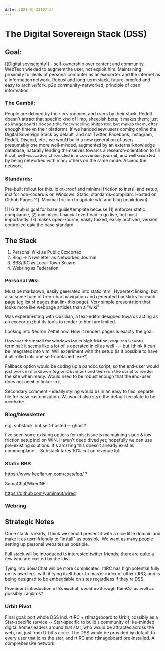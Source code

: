 ```yaml
---
date: 2021-01-23T07:54
---
```


# The Digital Sovereign Stack (DSS)

## Goal:
[[Digital sovereignty]] - self-ownership over content and community. WebTech wielded to augment the user, not exploit him. Maintaining proximity to ideals of personal computer as an exocortex and the internet as a information network. Robust and long-term stack, future-proofed and easy to archive/fork. p2p community-networked, principle of open information.

### The Gambit:
People are defined by their environment and users by their stack. Reddit doesn't attract that specific kind of limp, sheepish beta; it makes them; just as imageboards doesn;t the freewheeling shitposter, but makes them, after enough time on their platforms. If we handed new users coming online the Digital Sovereign Stack by default, and not Twitter, Facebook, Instagram, Reddit, Discord, etc.; we would build a new generation of users -- presumably one more well-minded, augmented by an external knowledge database, naturally lending themselves towards a research-orientation to fill it out, self-education chronicled in a convenient journal, and well-assisted by being networked with many others on the same mode. Ascend the network.

### Standards:
Pre-built rollout for this. Idiot-proof and minimal friction to install and setup, incl for non-coders & on Windows. Static, standards-compliant. Hosted on Github Pages[^1]. Minimal friction to update wiki and blog (markdown).

[1] Github is goal for base guide/template because (1) enforces static compliance, (2) minimizes financial overhead to go live, but most importantly: (3) makes open-source, easily forked, easily archived, version controlled data the base standard.

## The Stack

1. Personal Wiki as Public Exocortex
2. Blog -> Newsletter as Networked Journal
3. BBS/IRC as Local Town Square
4. Webring as Federation

### Personal Wiki

Must be markdown, easily generated into static html. Hypertext linking; but also some form of tree-chart navigation and generated backlinks for each page (eg list of pages that link this page). Very simple presentation that looks more like webpage articles than a "wiki".

Was experimenting with Obsidian, a text-editor designed towards acting as an exocortex; but its tools to render to html are limited.

Looking into Neuron Zettel now. How it renders pages is exactly the goal:

However the install for windows looks high friction; requires Ubuntu terminal; it seems like a lot of is operated in cli as well --- but I think it can be integrated into vim. Will experiment with the setup (is it possible to have it all rolled into one self-contained .exe?)

Fallback option would be coding up a pandoc script, so the end-user would just work in markdown (eg on Obsidian) and then run the script to render the site when ready. Would need to be robust enough that the end-user does not need to tinker in it.

Secondary comment - ideally styling would be in an easy to find, separte file for easy customization. We would also style the default template to be aesthetic.

### Blog/Newsletter
e.g. substack, but self-hosted -- ghost?

I've seen some existing options for this; issue is maintaining static & low friction setup incl on WIN. Haven't deep dived yet; hopefully we can use pre-existing solutions. It's amazing this doesn't already exist as commonplace -- Substack takes 10% cut on revenue lol.

### Static BBS

https://www.freeflarum.com/docs/faq/ ?

SomaChat/WiredNET

https://github.com/yuminaut/wired

### Webring


## Strategic Notes

Once stack is ready, I think we should present it with a nice little domain and make it as user-friendly to "install" as possible. We want as many people setting up personal websites as possible.

Full stack will be introduced to interested twitter friends; there are quite a few who are excited by the idea.

Tying into SomaChat will be more complicated. rtIRC has high potential fully on its own legs, with it tying itself back to master index of other rtIRC; and is being designed to be embeddable on sites regardless if they're DSS.

Prominent introduction of Somachat, could be through RemCo, as well as possibly Lambros?

### Urbit Pivot
Final goal: port whole DSS incl. rtIRC + rtImageboard to Urbit, possibly as a Star-specific service -- Star-specific to build a community of like-minded digital homesteaders around that star, who would be attracted across the web, not just from Urbit's circle. The DSS would be provided by default to every user that joins the star; and rtIRC and rtImageboard pre-installed. A comprehensive network.

